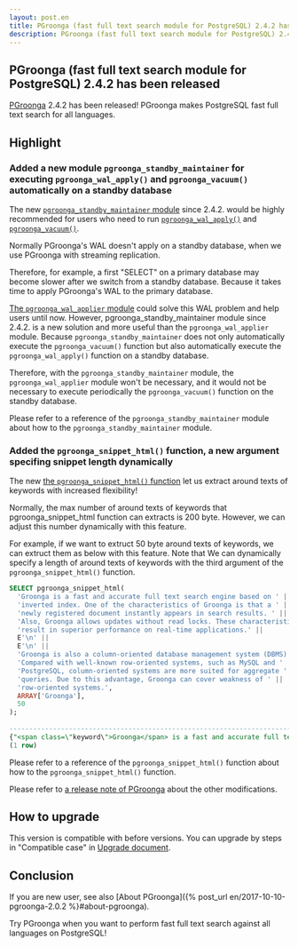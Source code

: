 ```yaml
---
layout: post.en
title: PGroonga (fast full text search module for PostgreSQL) 2.4.2 has been released
description: PGroonga (fast full text search module for PostgreSQL) 2.4.2 has been released!
---
```


## PGroonga (fast full text search module for PostgreSQL) 2.4.2 has been released

[PGroonga](https://pgroonga.github.io/) 2.4.2 has been released! PGroonga makes PostgreSQL fast full text search for all languages.

## Highlight

### Added a new module ``pgroonga_standby_maintainer`` for executing ``pgroonga_wal_apply()`` and ``pgroonga_vacuum()`` automatically on a standby database

  The new [``pgroonga_standby_maintainer`` module](https://pgroonga.github.io/reference/modules/pgroonga-standby-maintainer.html) since 2.4.2. would be highly recommended for users who need to run [``pgroonga_wal_apply()``](https://pgroonga.github.io/reference/functions/pgroonga-wal-apply.html) and [``pgroonga_vacuum()``](https://pgroonga.github.io/reference/functions/pgroonga-vacuum.html).

Normally PGroonga's WAL doesn't apply on a standby database, when we use PGroonga with streaming replication.

Therefore, for example, a first "SELECT" on a primary database may become slower after we switch from a standby database. Because it takes time to apply PGroonga's WAL to the primary database.

[The ``pgroonga_wal_applier`` module](https://pgroonga.github.io/reference/modules/pgroonga-wal-applier.html) could solve this WAL problem and help users until now. However, pgroonga_standby_maintainer module since 2.4.2. is a new solution and more useful than the ``pgroonga_wal_applier`` module.
Because ``pgroonga_standby_maintainer`` does not only automatically execute the ``pgroonga_vacuum()`` function but also automatically execute the ``pgroonga_wal_apply()`` function on a standby database.

Therefore, with the ``pgroonga_standby_maintainer`` module, the ``pgroonga_wal_applier`` module won't be necessary, and it would not be necessary to execute periodically the ``pgroonga_vacuum()`` function on the standby database.

Please refer to a reference of the ``pgroonga_standby_maintainer`` module about how to the ``pgroonga_standby_maintainer`` module.

### Added the ``pgroonga_snippet_html()`` function, a new argument specifing snippet length dynamically

  The new [the ``pgroonga_snippet_html()`` function](https://pgroonga.github.io/reference/functions/pgroonga-snippet-html.html) let us extract around texts of keywords with increased flexibility!

  Normally, the max number of around texts of keywords that pgroonga_snippet_html function can extracts is 200 byte. However, we can adjust this number dynamically with this feature.

  For example, if we want to extruct 50 byte around texts of keywords, we can extruct them as below with this feature.
  Note that We can dynamically specify a length of around texts of keywords with the third argument of the ``pgroonga_snippet_html()`` function.

  ```sql
  SELECT pgroonga_snippet_html(
    'Groonga is a fast and accurate full text search engine based on ' ||
    'inverted index. One of the characteristics of Groonga is that a ' ||
    'newly registered document instantly appears in search results. ' ||
    'Also, Groonga allows updates without read locks. These characteristics ' ||
    'result in superior performance on real-time applications.' ||
    E'\n' ||
    E'\n' ||
    'Groonga is also a column-oriented database management system (DBMS). ' ||
    'Compared with well-known row-oriented systems, such as MySQL and ' ||
    'PostgreSQL, column-oriented systems are more suited for aggregate ' ||
    'queries. Due to this advantage, Groonga can cover weakness of ' ||
    'row-oriented systems.',
    ARRAY['Groonga'],
    50
  );
                                                                                                                    pgroonga_snippet_html                                                                                                                     
---------------------------------------------------------------------------------------------------------------------------------------------------------------------------------------------------------------------------------------------------------------
 {"<span class=\"keyword\">Groonga</span> is a fast and accurate full text search en","he characteristics of <span class=\"keyword\">Groonga</span> is that a newly regi","search results. Also, <span class=\"keyword\">Groonga</span> allows updates witho"}
(1 row)
  ```

  Please refer to a reference of the ``pgroonga_snippet_html()`` function about how to the ``pgroonga_snippet_html()`` function.

  Please refer to [a release note of PGroonga](https://github.com/pgroonga/pgroonga/discussions/271) about the other modifications.

## How to upgrade

This version is compatible with before versions. You can upgrade by steps in "Compatible case" in [Upgrade document](https://pgroonga.github.io/upgrade/#compatible-case).

## Conclusion

If you are new user, see also [About PGroonga]({% post_url en/2017-10-10-pgroonga-2.0.2 %}#about-pgroonga).

Try PGroonga when you want to perform fast full text search against all languages on PostgreSQL!
